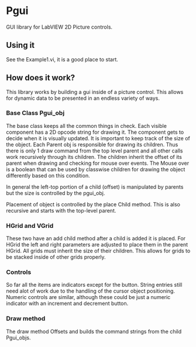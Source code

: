 # Pgui
GUI library for LabVIEW 2D Picture controls.

## Using it
See the Example1.vi, it is a good place to start. 

## How does it work?
This library works by building a gui inside of a picture control. This allows for dynamic data to be presented in an endless variety of ways.

### Base Class Pgui_obj
The base class keeps all the common things in check. Each visible component has a 2D opcode string for drawing it. The component gets to decide when it is visually updated. It is important to keep track of the size of the object. Each Parent obj is responsible for drawing its children. Thus there is only 1 draw command from the top level parent and all other calls work recursively through its children. The children inherit the offset of its parent when drawing and checking for mouse over events. The Mouse over is a boolean that can be used by classwise children for drawing the object differently based on this condition.

In general the left-top portion of a child (offset) is manipulated by parents but the size is controlled by the pgui_obj.

Placement of object is controlled by the place Child method. This is also recursive and starts with the top-level parent. 

### HGrid and VGrid

These two have an add child method after a child is added it is placed. For HGrid the left and right parameters are adjusted to place them in the parent HGrid. All grids must inherit the size of their children. This allows for grids to be stacked inside of other grids properly.

### Controls

So far all the items are indicators except for the button. String entries still need alot of work due to the handling of the cursor object positioning. Numeric controls are similar, although these could be just a numeric indicator with an increment and decrement button. 

### Draw method
The draw method Offsets and builds the command strings from the child Pgui_objs.
